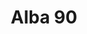 ---
title: Alba 90
image_primary: img/ALBA_90_Aplique_Cromo_Estudio_3x3.jpg
description: "ALBA%20is%20an%20architectural%20design%20wall%20lamp%20with%20frontal%20structure%20made%20of%A0aluminum%20or%20wood.%20Alba%20is%20especially%20suitable%20to%20project%20light%20over%20elements%A0requiring%20direct%20and%20uniform%20light.%20Includes%20polycarbonate%20opal%20bottom%A0diffuser.%0A%0A%0A%0A%0A%0ALa%20opci%F3n%20dimable%20est%E1%20disponible."
designer: Rubén Saldaña
image_thumb: img/ALBA_90_Aplique_Cromo_Estudio_1x1.jpg
href: https://www.bover.es/en/lamp/alba-90/
tags: 
  - bover
  - Wall
  - Outdoor
  - Indoor
  - outdoor-lamps
category: outdoor-lamps
subtitle: 
manufacturer: Bover
slug: /manufacturers/bover/outdoor-lamps/ruben-saldana-alba-90
---